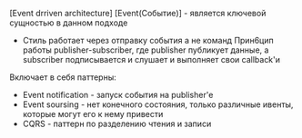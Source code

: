 [Event drriven architecture]
[Event(Событие)] - является ключевой сущностью в данном подходе 
* Стиль работает через отправку события а не команд
Прин6цип работы publisher-subscriber, где publisher публикует данные, а subscriber подписывается и слушает и выполняет свои callback'и

Включает в себя паттерны: 
* Event notification - запуск события на publisher'e
* Event soursing - нет конечного состояния, только различные ивенты, которые могут его к нему привести
* CQRS - паттерн по разделению чтения и записи
